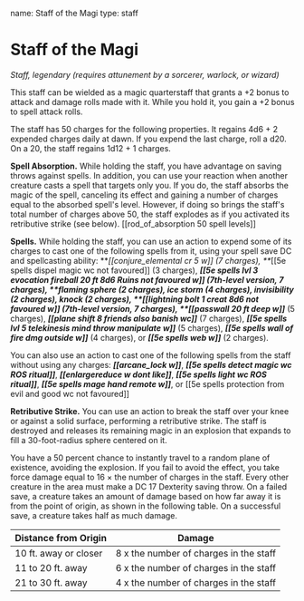 name: Staff of the Magi
type: staff

# Staff of the Magi 
_Staff, legendary (requires attunement by a sorcerer, warlock, or wizard)_ 

This staff can be wielded as a magic quarterstaff that grants a +2 bonus to attack and damage rolls made with it. While you hold it, you gain a +2 bonus to spell attack rolls.

The staff has 50 charges for the following properties. It regains 4d6 + 2 expended charges daily at dawn. If you expend the last charge, roll a d20. On a 20, the staff regains 1d12 + 1 charges.

**Spell Absorption.** While holding the staff, you have advantage on saving throws against spells. In addition, you can use your reaction when another creature casts a spell that targets only you. If you do, the staff absorbs the magic of the spell, canceling its effect and gaining a number of charges equal to the absorbed spell's level. However, if doing so brings the staff's total number of charges above 50, the staff explodes as if you activated its retributive strike (see below).  [[rod_of_absorption 50 spell levels]]

**Spells.** While holding the staff, you can use an action to expend some of its charges to cast one of the following spells from it, using your spell save DC and spellcasting ability: **_[[conjure_elemental cr 5 w]] (7 charges), **_[[5e spells dispel magic wc not favoured]] (3 charges), **_[[5e spells lvl 3 evocation fireball 20 ft 8d6 Ruins not favoured w]] (7th-level version, 7 charges), **_flaming sphere (2 charges), **_ice storm (4 charges), **_invisibility_** (2 charges), **_knock_** (2 charges), **_[[lightning bolt 1 creat 8d6 not favoured w]]** (7th-level version, 7 charges), **_[[passwall 20 ft deep w]]_** (5 charges), **_[[plane shift 8 friends also banish wc]]_** (7 charges), **_[[5e spells lvl 5 telekinesis mind throw manipulate w]]_** (5 charges), **_[[5e spells wall of fire dmg outside w]]_** (4 charges), or **_[[5e spells web w]]_** (2 charges).

You can also use an action to cast one of the following spells from the staff without using any charges: **_[[arcane_lock w]]_**, **_[[5e spells detect magic wc ROS ritual]]_**, **_[[enlargereduce w dont like]]_**, **_[[5e spells light wc ROS ritual]]_**, **_[[5e spells mage hand remote w]]_**, or [[5e spells protection from evil and good wc not favoured]]

**Retributive Strike.** You can use an action to break the staff over your knee or against a solid surface, performing a retributive strike. The staff is destroyed and releases its remaining magic in an explosion that expands to fill a 30-foot-radius sphere centered on it.

You have a 50 percent chance to instantly travel to a random plane of existence, avoiding the explosion. If you fail to avoid the effect, you take force damage equal to 16 × the number of charges in the staff. Every other creature in the area must make a DC 17 Dexterity saving throw. On a failed save, a creature takes an amount of damage based on how far away it is from the point of origin, as shown in the following table. On a successful save, a creature takes half as much damage. 

| Distance from Origin  | Damage                                 |
|-----------------------|----------------------------------------|
| 10 ft. away or closer | 8 x the number of charges in the staff |
| 11 to 20 ft. away     | 6 x the number of charges in the staff |
| 21 to 30 ft. away     | 4 x the number of charges in the staff | 
